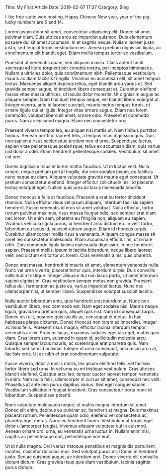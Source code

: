 Title: My First Article
Date: 2019-02-07 17:27
Category: Blog

I like free static web hosting. Happy Chinese New year, year of the pig, lucky numbers are 6 and 14.

Lorem ipsum dolor sit amet, consectetur adipiscing elit. Donec sit amet pulvinar diam. Duis ultrices arcu ac imperdiet euismod. Duis elementum posuere dui sit amet accumsan. In et sagittis neque. Nullam laoreet justo justo, sed feugiat turpis vestibulum nec. Aenean pretium dignissim ligula, ac condimentum elit blandit eget. Etiam mollis tempus tortor ac vestibulum.

Praesent ut venenatis quam, sed aliquam massa. Class aptent taciti sociosqu ad litora torquent per conubia nostra, per inceptos himenaeos. Nullam a ultricies dolor, quis condimentum nibh. Pellentesque vestibulum mauris ac diam facilisis fringilla. Vivamus eu accumsan elit, sit amet tempus lectus. Maecenas aliquet dapibus tellus, eget blandit arcu varius et. Sed gravida semper augue, id tincidunt libero consequat et. Curabitur eleifend massa vitae massa ultrices, ut iaculis dolor molestie. Ut dignissim augue ac aliquam semper. Nam tincidunt tempus neque, vel blandit libero volutpat ut. Integer viverra, ante id laoreet suscipit, mauris metus tempus turpis, ut ornare ligula dui at ligula. Integer vitae ornare augue. Etiam nec lorem commodo, volutpat libero sit amet, ornare odio. Praesent et commodo purus. Nam ac euismod magna. Etiam nec consectetur orci.

Praesent viverra tempor leo, eu aliquet nisi mattis ut. Nam finibus porttitor finibus. Aenean porttitor laoreet felis, a tempus risus dignissim quis. Duis non sapien a risus scelerisque pretium non id urna. Suspendisse luctus, sapien vitae pellentesque scelerisque, tellus ex accumsan diam, quis varius nisl dolor a odio. Etiam hendrerit pellentesque sodales. Vestibulum sit amet est orci.

Donec dignissim risus et lorem mattis faucibus. Ut in luctus velit. Nulla ornare, neque pretium porta fringilla, dui sem sodales ipsum, eu facilisis nunc neque eu diam. Aliquam vulputate gravida mauris eget consequat. Ut pretium consectetur eleifend. Integer efficitur sollicitudin nisl, id placerat lectus volutpat eget. Nullam quis urna ac lacus malesuada lobortis.

Donec rhoncus a felis at faucibus. Praesent a erat eu tortor tincidunt rhoncus. Nulla efficitur risus vel ipsum aliquam, interdum facilisis sapien hendrerit. Fusce venenatis id eros sit amet volutpat. Nulla efficitur, tortor rutrum pulvinar maximus, risus massa feugiat odio, sed semper erat diam nec lorem. Ut enim sem, pharetra eu fringilla non, aliquam eu sapien. Vivamus vehicula ligula purus, id hendrerit arcu dictum eu. In velit tortor, bibendum eu lacus id, suscipit rutrum augue. Etiam id rhoncus turpis. Curabitur ullamcorper mollis risus a venenatis. Aliquam congue massa sit amet leo consectetur malesuada. Etiam accumsan efficitur mi, ut ornare nibh. Duis commodo ligula lacinia malesuada dignissim. In nec hendrerit sapien. Praesent mollis, ipsum in lacinia bibendum, neque libero laoreet velit, sed dictum elit tortor ac lorem. Cras venenatis a nisi quis pharetra.

Donec erat massa, hendrerit id mauris sit amet, elementum venenatis nulla. Nunc vel urna viverra, placerat tortor quis, interdum turpis. Duis convallis sollicitudin tristique. Integer aliquam dui non lacus porta, sit amet interdum sapien dignissim. Cras vestibulum semper metus non gravida. Praesent tellus dui, fermentum ac justo eu, varius imperdiet lectus. Nunc nec ullamcorper nisi, ut semper libero. Suspendisse volutpat suscipit lacinia.

Nulla auctor bibendum ante, quis hendrerit erat interdum ut. Nunc non vestibulum libero, nec commodo est. Nam eget sodales nisi. Mauris neque ligula, gravida eu pretium quis, aliquet quis nisl. Nam id consequat turpis. Donec nisi elit, posuere quis iaculis ac, consequat et metus. In hac habitasse platea dictumst. Donec rhoncus non lorem ac imperdiet. Integer ac risus felis. Praesent risus magna, efficitur lacinia interdum tempor, venenatis ac mi. Proin mi lacus, maximus sodales egestas eget, mattis quis diam. Cras lorem sem, euismod in quam id, sollicitudin molestie arcu. Quisque semper lacus mauris, ac scelerisque erat pharetra quis. Nam lobortis sed sem id pulvinar. Integer ut urna consequat, accumsan arcu at, facilisis eros. Ut ac nibh et erat condimentum vulputate.

Fusce viverra, dolor a mollis mollis, leo ipsum eleifend felis, vel facilisis tortor libero sed urna. In vel urna eu mi tristique vestibulum. Cras ultrices blandit eleifend. Quisque arcu leo, tempor auctor laoreet tempor, venenatis in enim. Nam nulla felis, ullamcorper in cursus sit amet, consequat nec velit. Phasellus at ante nec purus dapibus varius. Sed eget congue sapien. Vestibulum sollicitudin feugiat tincidunt. Cras consectetur porta nunc id bibendum. Suspendisse potenti.

Nunc vulputate malesuada neque, ut mattis magna interdum sit amet. Donec elit enim, dapibus eu pulvinar ac, hendrerit at magna. Duis maximus placerat rutrum. Pellentesque quam odio, eleifend vel consectetur ac, pharetra eget metus. Nunc eu hendrerit lorem. Vestibulum ut turpis eget dolor ullamcorper feugiat. Vivamus aliquam vulputate dui in euismod. Aenean ornare orci urna, eu venenatis urna luctus in. Nullam enim nisi, sagittis ac pellentesque non, pellentesque non erat.

Ut id nulla magna. Orci varius natoque penatibus et magnis dis parturient montes, nascetur ridiculus mus. Sed volutpat purus mi. Donec in hendrerit justo. Sed ac euismod augue, ac interdum orci. Donec viverra elit convallis dictum dictum. Cras gravida risus quis diam vestibulum, lacinia sagittis purus dictum.
